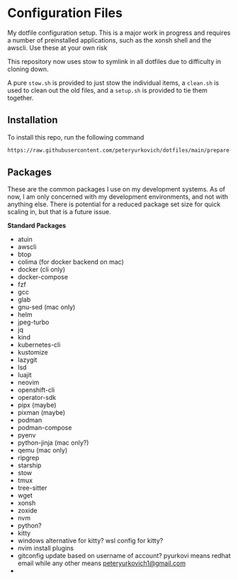 # Configuration Files
My dotfile configuration setup. This is a major work in progress and requires a number of preinstalled applications, such as the xonsh shell and the awscli. Use these at your own risk

This repository now uses stow to symlink in all dotfiles due to difficulty in cloning down.

A pure `stow.sh` is provided to just stow the individual items, a `clean.sh` is used to clean out the old files, and a `setup.sh` is provided to tie them together.

## Installation
To install this repo, run the following command
```bash
https://raw.githubusercontent.com/peteryurkovich/dotfiles/main/prepare-development.sh | sh
```

## Packages
These are the common packages I use on my development systems. As of now, I am only concerned with my development environments, and not with anything else. There is potential for a reduced package set size for quick scaling in, but that is a future issue.

**Standard Packages**
- atuin
- awscli
- btop
- colima (for docker backend on mac)
- docker (cli only)
- docker-compose
- fzf
- gcc
- glab
- gnu-sed (mac only)
- helm
- jpeg-turbo
- jq
- kind
- kubernetes-cli
- kustomize
- lazygit
- lsd
- luajit
- neovim
- openshift-cli
- operator-sdk
- pipx (maybe)
- pixman (maybe)
- podman
- podman-compose
- pyenv
- python-jinja (mac only?)
- qemu (mac only)
- ripgrep
- starship
- stow
- tmux
- tree-sitter
- wget
- xonsh
- zoxide
- nvm
- python?
- kitty
- windows alternative for kitty? wsl config for kitty?
- nvim install plugins
- gitconfig update based on username of account? pyurkovi means redhat email while any other means peteryurkovich1@gmail.com
- 
